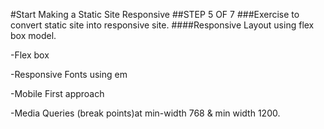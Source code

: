 #Start Making a Static Site Responsive
##STEP 5 OF 7
###Exercise to convert static site into responsive site.
####Responsive Layout using flex box model.

-Flex box

-Responsive Fonts using em

-Mobile First approach

-Media Queries (break points)at min-width 768 & min width 1200.
